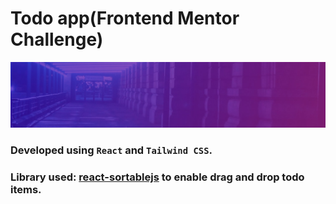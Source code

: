 # Todo app(Frontend Mentor Challenge)

![Design preview for the Todo app coding challenge](./src/images/bg-desktop-dark.jpg)

### Developed using `React` and `Tailwind CSS`.

### Library used: [react-sortablejs](https://www.npmjs.com/package/react-sortablejs) to enable drag and drop todo items.
